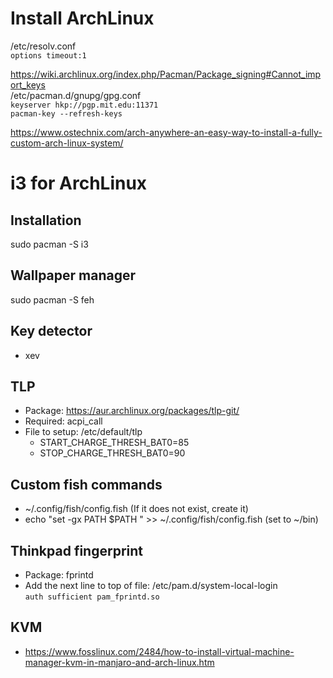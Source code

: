 # Install ArchLinux

 /etc/resolv.conf  
`options timeout:1`

https://wiki.archlinux.org/index.php/Pacman/Package_signing#Cannot_import_keys  
/etc/pacman.d/gnupg/gpg.conf  
`keyserver hkp://pgp.mit.edu:11371`  
`pacman-key --refresh-keys`  

https://www.ostechnix.com/arch-anywhere-an-easy-way-to-install-a-fully-custom-arch-linux-system/


# i3 for ArchLinux

## Installation
sudo pacman -S i3

## Wallpaper manager
sudo pacman -S feh

## Key detector
 - xev
 
## TLP
 - Package: https://aur.archlinux.org/packages/tlp-git/
 - Required: acpi_call
 - File to setup: /etc/default/tlp
   * START_CHARGE_THRESH_BAT0=85
   * STOP_CHARGE_THRESH_BAT0=90

## Custom fish commands
 - ~/.config/fish/config.fish (If it does not exist, create it)
 - echo "set -gx PATH \$PATH <path>" >> ~/.config/fish/config.fish (set <path> to ~/bin)

## Thinkpad fingerprint
 - Package: fprintd
 - Add the next line to top of file: /etc/pam.d/system-local-login  
`auth sufficient pam_fprintd.so`

## KVM
 - https://www.fosslinux.com/2484/how-to-install-virtual-machine-manager-kvm-in-manjaro-and-arch-linux.htm
